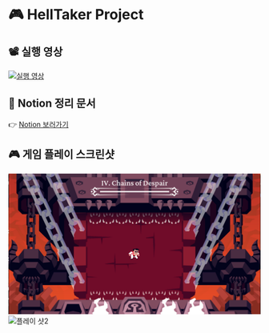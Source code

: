 # 🎮 HellTaker Project

## 📽 실행 영상
[![실행 영상](https://img.youtube.com/vi/영상ID/hqdefault.jpg)](https://www.youtube.com/watch?v=영상ID)

## 📝 Notion 정리 문서
👉 [Notion 보러가기](https://far-seagull-e93.notion.site/Hell-Taker-122f3c6764898062afa1d420c84f9ee6)

## 🎮 게임 플레이 스크린샷
![플레이 샷1](images/ncvhh928d8g51.png)
![플레이 샷2](images/ss_6b1135e5c398eb1e19200dc5e2a49275ce5878b0.1920x1080.png)
